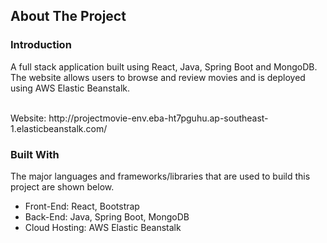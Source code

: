 <!-- ABOUT THE PROJECT -->
## About The Project

### Introduction

A full stack application built using React, Java, Spring Boot and MongoDB. The website allows users to browse and review movies and is deployed using AWS Elastic Beanstalk.

<br />
Website: http://projectmovie-env.eba-ht7pguhu.ap-southeast-1.elasticbeanstalk.com/

### Built With

The major languages and frameworks/libraries that are used to build this project are shown below.

* Front-End: React, Bootstrap
* Back-End: Java, Spring Boot, MongoDB
* Cloud Hosting: AWS Elastic Beanstalk
